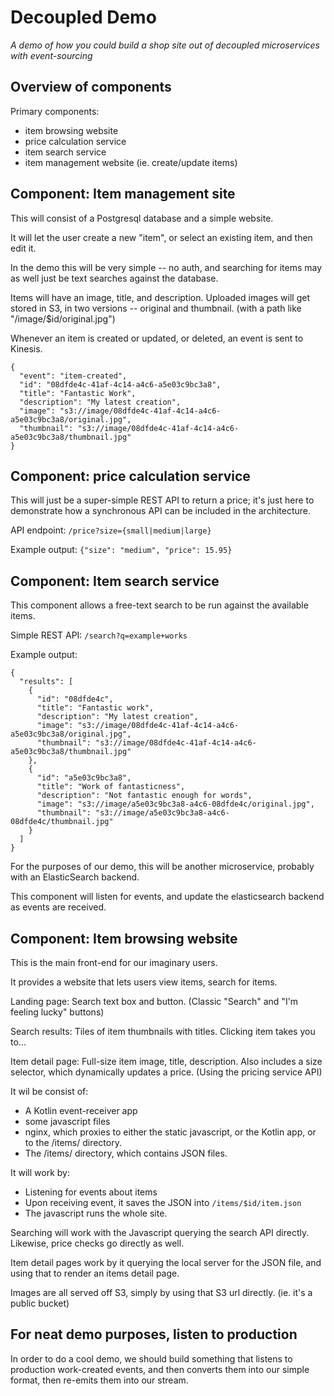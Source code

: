 # Decoupled Demo

_A demo of how you could build a shop site out of decoupled microservices with event-sourcing_

## Overview of components

Primary components:
- item browsing website
- price calculation service
- item search service
- item management website (ie. create/update items)

## Component: Item management site

This will consist of a Postgresql database and a simple website.

It will let the user create a new "item", or select an existing item, and
then edit it.

In the demo this will be very simple -- no auth, and searching for items may as well just be text searches against the database.

Items will have an image, title, and description.
Uploaded images will get stored in S3, in two versions -- original and thumbnail.
(with a path like "/image/$id/original.jpg")

Whenever an item is created or updated, or deleted, an event is sent to Kinesis.

```
{
  "event": "item-created",
  "id": "08dfde4c-41af-4c14-a4c6-a5e03c9bc3a8",
  "title": "Fantastic Work",
  "description": "My latest creation",
  "image": "s3://image/08dfde4c-41af-4c14-a4c6-a5e03c9bc3a8/original.jpg",
  "thumbnail": "s3://image/08dfde4c-41af-4c14-a4c6-a5e03c9bc3a8/thumbnail.jpg"
}
```

## Component: price calculation service

This will just be a super-simple REST API to return a price; it's just here to
demonstrate how a synchronous API can be included in the architecture.

API endpoint: `/price?size={small|medium|large}`

Example output: `{"size": "medium", "price": 15.95}`

## Component: Item search service

This component allows a free-text search to be run against the available items.

Simple REST API: `/search?q=example+works`

Example output:
```
{
  "results": [
    {
      "id": "08dfde4c",
      "title": "Fantastic work",
      "description": "My latest creation",
      "image": "s3://image/08dfde4c-41af-4c14-a4c6-a5e03c9bc3a8/original.jpg",
      "thumbnail": "s3://image/08dfde4c-41af-4c14-a4c6-a5e03c9bc3a8/thumbnail.jpg"
    },
    {
      "id": "a5e03c9bc3a8",
      "title": "Work of fantasticness",
      "description": "Not fantastic enough for words",
      "image": "s3://image/a5e03c9bc3a8-a4c6-08dfde4c/original.jpg",
      "thumbnail": "s3://image/a5e03c9bc3a8-a4c6-08dfde4c/thumbnail.jpg"
    }
  ]
}
```

For the purposes of our demo, this will be another microservice, probably with an ElasticSearch backend.

This component will listen for events, and update the elasticsearch backend as events are received.

## Component: Item browsing website

This is the main front-end for our imaginary users.

It provides a website that lets users view items, search for items.

Landing page: Search text box and button. (Classic "Search" and "I'm feeling lucky" buttons)

Search results: Tiles of item thumbnails with titles.
Clicking item takes you to...

Item detail page: Full-size item image, title, description.
Also includes a size selector, which dynamically updates a price. (Using the pricing service API)

It wil be consist of:
- A Kotlin event-receiver app
- some javascript files
- nginx, which proxies to either the static javascript, or the Kotlin app,
  or to the /items/ directory.
- The /items/ directory, which contains JSON files.

It will work by:
- Listening for events about items
- Upon receiving event, it saves the JSON into `/items/$id/item.json`
- The javascript runs the whole site.

Searching will work with the Javascript querying the search API directly.
Likewise, price checks go directly as well.

Item detail pages work by it querying the local server for the JSON file, and using that to render an items detail page.

Images are all served off S3, simply by using that S3 url directly. (ie. it's a public bucket)


## For neat demo purposes, listen to production

In order to do a cool demo, we should build something that listens to production
work-created events, and then converts them into our simple format, then re-emits them into our stream.

